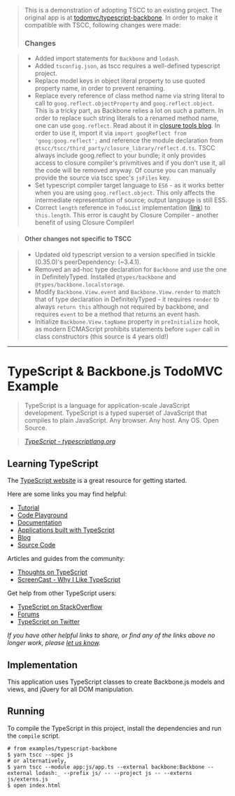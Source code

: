 
> This is a demonstration of adopting TSCC to an existing project. The original app is at [todomvc/typescript-backbone](https://github.com/tastejs/todomvc/tree/master/examples/typescript-backbone). 
> In order to make it compatible with TSCC, following changes were made:
> ### Changes

> - Added import statements for `Backbone` and `lodash`.
> - Added `tsconfig.json`, as tscc requires a well-defined typescript project.
> - Replace model keys in object literal property to use quoted property name, in order to prevent renaming.
> - Replace every reference of class method name via string literal to call to `goog.reflect.objectProperty` and `goog.reflect.object`. This is a tricky part, as Backbone relies a lot on such a pattern. In order to replace such string literals to a renamed method name, one can use `goog.reflect`. Read about it in [closure tools blog](http://closuretools.blogspot.com/2016/06/using-polymer-with-closure-compiler-part-2.html). In order to use it, import it via `import googReflect from 'goog:goog.reflect';` and reference the module declaration from `@tscc/tscc/third_party/closure_library/reflect.d.ts`. TSCC always include goog.reflect to your bundle; it only provides access to closure compiler's privmitives and if you don't use it, all the code will be removed anyway. Of course you can manually provide the source via tscc spec's `jsFiles` key.
> - Set typescript compiler target language to `ES6` - as it works better when you are using `goog.reflect.object`. This only affects the intermediate representation of source; output langauge is still ES5.
> - Correct `length` reference in `TodoList` implementation ([link](https://github.com/theseanl/todomvc/blob/1aecad0903edce570fe38ed7d7c2c9d83f9b2df6/typescript-backbone/js/app.ts#L166)) to `this.length`. This error is caught by Closure Compiler - another benefit of using Closure Compiler!

> #### Other changes not specific to TSCC

> - Updated old typescript version to a version specified in tsickle (0.35.0)'s peerDependency: (~3.4.1).
> - Removed an ad-hoc type declaration for `Backbone` and use the one in DefinitelyTyped. Installed `@types/backbone` and `@types/backbone.localstorage`.
> - Modify `Backbone.View.event` and `Backbone.View.render` to match that of type declaration in DefinitelyTyped - it requires `render` to always `return this` although not required by backbone, and requires `event` to be a method that returns an event hash.
> - Initialize `Backbone.View.tagName` property in `preInitialize` hook, as modern ECMAScript prohibits statements before `super` call in class constructors (this source is 4 years old!)

---

# TypeScript & Backbone.js TodoMVC Example

> TypeScript is a language for application-scale JavaScript development. TypeScript is a typed superset of JavaScript that compiles to plain JavaScript. Any browser. Any host. Any OS. Open Source.

> _[TypeScript - typescriptlang.org](http://typescriptlang.org)_


## Learning TypeScript

The [TypeScript website](http://typescriptlang.org) is a great resource for getting started.

Here are some links you may find helpful:

* [Tutorial](http://www.typescriptlang.org/Tutorial)
* [Code Playground](http://www.typescriptlang.org/Playground)
* [Documentation](https://github.com/Microsoft/TypeScript/wiki)
* [Applications built with TypeScript](http://www.typescriptlang.org/Samples)
* [Blog](http://blogs.msdn.com/b/typescript)
* [Source Code](https://github.com/Microsoft/TypeScript)

Articles and guides from the community:

* [Thoughts on TypeScript](http://www.nczonline.net/blog/2012/10/04/thoughts-on-typescript)
* [ScreenCast - Why I Like TypeScript](http://www.leebrimelow.com/why-i-like-typescripts)

Get help from other TypeScript users:

* [TypeScript on StackOverflow](http://stackoverflow.com/questions/tagged/typescript)
* [Forums](https://github.com/Microsoft/TypeScript/issues)
* [TypeScript on Twitter](http://twitter.com/typescriptlang)

_If you have other helpful links to share, or find any of the links above no longer work, please [let us know](https://github.com/tastejs/todomvc/issues)._


## Implementation

This application uses TypeScript classes to create Backbone.js models and views, and jQuery for all DOM manipulation.


## Running

To compile the TypeScript in this project, install the dependencies and run the `compile` script.

```
# from examples/typescript-backbone
$ yarn tscc --spec js
# or alternatively,
$ yarn tscc --module app:js/app.ts --external backbone:Backbone --external lodash:_ --prefix js/ -- --project js -- --externs js/externs.js
$ open index.html
```
